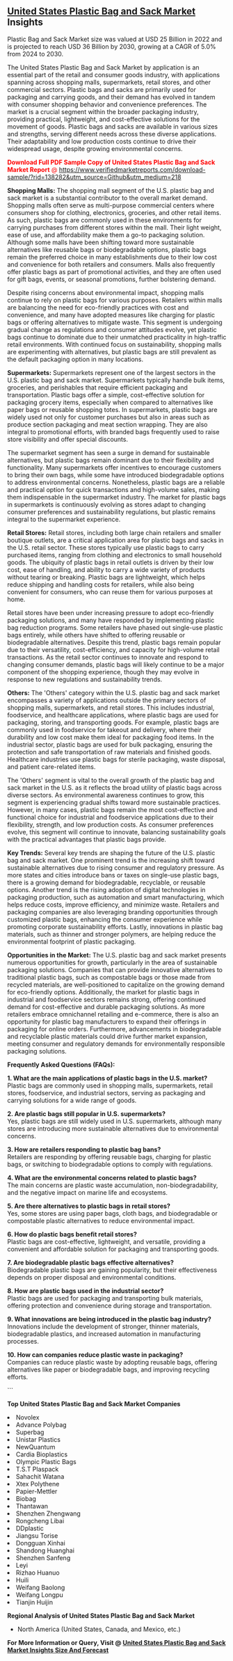 <h2><a href="https://www.verifiedmarketreports.com/download-sample/?rid=138282&amp;utm_source=Github&amp;utm_medium=218" target="_blank">United States Plastic Bag and Sack Market</a> Insights</h2><p>Plastic Bag and Sack Market size was valued at USD 25 Billion in 2022 and is projected to reach USD 36 Billion by 2030, growing at a CAGR of 5.0% from 2024 to 2030.</p><p> <p>The United States Plastic Bag and Sack Market by application is an essential part of the retail and consumer goods industry, with applications spanning across shopping malls, supermarkets, retail stores, and other commercial sectors. Plastic bags and sacks are primarily used for packaging and carrying goods, and their demand has evolved in tandem with consumer shopping behavior and convenience preferences. The market is a crucial segment within the broader packaging industry, providing practical, lightweight, and cost-effective solutions for the movement of goods. Plastic bags and sacks are available in various sizes and strengths, serving different needs across these diverse applications. Their adaptability and low production costs continue to drive their widespread usage, despite growing environmental concerns. <p><span class=""><span style="color: #ff0000;"><strong>Download Full PDF Sample Copy of United States Plastic Bag and Sack Market Report</strong> @ </span><a href="https://www.verifiedmarketreports.com/download-sample/?rid=138282&amp;utm_source=Github&amp;utm_medium=218" target="_blank">https://www.verifiedmarketreports.com/download-sample/?rid=138282&amp;utm_source=Github&amp;utm_medium=218</a></span></p></p> <p><strong>Shopping Malls:</strong> The shopping mall segment of the U.S. plastic bag and sack market is a substantial contributor to the overall market demand. Shopping malls often serve as multi-purpose commercial centers where consumers shop for clothing, electronics, groceries, and other retail items. As such, plastic bags are commonly used in these environments for carrying purchases from different stores within the mall. Their light weight, ease of use, and affordability make them a go-to packaging solution. Although some malls have been shifting toward more sustainable alternatives like reusable bags or biodegradable options, plastic bags remain the preferred choice in many establishments due to their low cost and convenience for both retailers and consumers. Malls also frequently offer plastic bags as part of promotional activities, and they are often used for gift bags, events, or seasonal promotions, further bolstering demand. <p>Despite rising concerns about environmental impact, shopping malls continue to rely on plastic bags for various purposes. Retailers within malls are balancing the need for eco-friendly practices with cost and convenience, and many have adopted measures like charging for plastic bags or offering alternatives to mitigate waste. This segment is undergoing gradual change as regulations and consumer attitudes evolve, yet plastic bags continue to dominate due to their unmatched practicality in high-traffic retail environments. With continued focus on sustainability, shopping malls are experimenting with alternatives, but plastic bags are still prevalent as the default packaging option in many locations.</p> <p><strong>Supermarkets:</strong> Supermarkets represent one of the largest sectors in the U.S. plastic bag and sack market. Supermarkets typically handle bulk items, groceries, and perishables that require efficient packaging and transportation. Plastic bags offer a simple, cost-effective solution for packaging grocery items, especially when compared to alternatives like paper bags or reusable shopping totes. In supermarkets, plastic bags are widely used not only for customer purchases but also in areas such as produce section packaging and meat section wrapping. They are also integral to promotional efforts, with branded bags frequently used to raise store visibility and offer special discounts. <p>The supermarket segment has seen a surge in demand for sustainable alternatives, but plastic bags remain dominant due to their flexibility and functionality. Many supermarkets offer incentives to encourage customers to bring their own bags, while some have introduced biodegradable options to address environmental concerns. Nonetheless, plastic bags are a reliable and practical option for quick transactions and high-volume sales, making them indispensable in the supermarket industry. The market for plastic bags in supermarkets is continuously evolving as stores adapt to changing consumer preferences and sustainability regulations, but plastic remains integral to the supermarket experience.</p> <p><strong>Retail Stores:</strong> Retail stores, including both large chain retailers and smaller boutique outlets, are a critical application area for plastic bags and sacks in the U.S. retail sector. These stores typically use plastic bags to carry purchased items, ranging from clothing and electronics to small household goods. The ubiquity of plastic bags in retail outlets is driven by their low cost, ease of handling, and ability to carry a wide variety of products without tearing or breaking. Plastic bags are lightweight, which helps reduce shipping and handling costs for retailers, while also being convenient for consumers, who can reuse them for various purposes at home. <p>Retail stores have been under increasing pressure to adopt eco-friendly packaging solutions, and many have responded by implementing plastic bag reduction programs. Some retailers have phased out single-use plastic bags entirely, while others have shifted to offering reusable or biodegradable alternatives. Despite this trend, plastic bags remain popular due to their versatility, cost-efficiency, and capacity for high-volume retail transactions. As the retail sector continues to innovate and respond to changing consumer demands, plastic bags will likely continue to be a major component of the shopping experience, though they may evolve in response to new regulations and sustainability trends.</p> <p><strong>Others:</strong> The 'Others' category within the U.S. plastic bag and sack market encompasses a variety of applications outside the primary sectors of shopping malls, supermarkets, and retail stores. This includes industrial, foodservice, and healthcare applications, where plastic bags are used for packaging, storing, and transporting goods. For example, plastic bags are commonly used in foodservice for takeout and delivery, where their durability and low cost make them ideal for packaging food items. In the industrial sector, plastic bags are used for bulk packaging, ensuring the protection and safe transportation of raw materials and finished goods. Healthcare industries use plastic bags for sterile packaging, waste disposal, and patient care-related items. <p>The 'Others' segment is vital to the overall growth of the plastic bag and sack market in the U.S. as it reflects the broad utility of plastic bags across diverse sectors. As environmental awareness continues to grow, this segment is experiencing gradual shifts toward more sustainable practices. However, in many cases, plastic bags remain the most cost-effective and functional choice for industrial and foodservice applications due to their flexibility, strength, and low production costs. As consumer preferences evolve, this segment will continue to innovate, balancing sustainability goals with the practical advantages that plastic bags provide.</p> <p><strong>Key Trends:</strong> Several key trends are shaping the future of the U.S. plastic bag and sack market. One prominent trend is the increasing shift toward sustainable alternatives due to rising consumer and regulatory pressure. As more states and cities introduce bans or taxes on single-use plastic bags, there is a growing demand for biodegradable, recyclable, or reusable options. Another trend is the rising adoption of digital technologies in packaging production, such as automation and smart manufacturing, which helps reduce costs, improve efficiency, and minimize waste. Retailers and packaging companies are also leveraging branding opportunities through customized plastic bags, enhancing the consumer experience while promoting corporate sustainability efforts. Lastly, innovations in plastic bag materials, such as thinner and stronger polymers, are helping reduce the environmental footprint of plastic packaging. <p><strong>Opportunities in the Market:</strong> The U.S. plastic bag and sack market presents numerous opportunities for growth, particularly in the area of sustainable packaging solutions. Companies that can provide innovative alternatives to traditional plastic bags, such as compostable bags or those made from recycled materials, are well-positioned to capitalize on the growing demand for eco-friendly options. Additionally, the market for plastic bags in industrial and foodservice sectors remains strong, offering continued demand for cost-effective and durable packaging solutions. As more retailers embrace omnichannel retailing and e-commerce, there is also an opportunity for plastic bag manufacturers to expand their offerings in packaging for online orders. Furthermore, advancements in biodegradable and recyclable plastic materials could drive further market expansion, meeting consumer and regulatory demands for environmentally responsible packaging solutions.</p> <p><strong>Frequently Asked Questions (FAQs):</strong></p> <p><strong>1. What are the main applications of plastic bags in the U.S. market?</strong><br> Plastic bags are commonly used in shopping malls, supermarkets, retail stores, foodservice, and industrial sectors, serving as packaging and carrying solutions for a wide range of goods.</p> <p><strong>2. Are plastic bags still popular in U.S. supermarkets?</strong><br> Yes, plastic bags are still widely used in U.S. supermarkets, although many stores are introducing more sustainable alternatives due to environmental concerns.</p> <p><strong>3. How are retailers responding to plastic bag bans?</strong><br> Retailers are responding by offering reusable bags, charging for plastic bags, or switching to biodegradable options to comply with regulations.</p> <p><strong>4. What are the environmental concerns related to plastic bags?</strong><br> The main concerns are plastic waste accumulation, non-biodegradability, and the negative impact on marine life and ecosystems.</p> <p><strong>5. Are there alternatives to plastic bags in retail stores?</strong><br> Yes, some stores are using paper bags, cloth bags, and biodegradable or compostable plastic alternatives to reduce environmental impact.</p> <p><strong>6. How do plastic bags benefit retail stores?</strong><br> Plastic bags are cost-effective, lightweight, and versatile, providing a convenient and affordable solution for packaging and transporting goods.</p> <p><strong>7. Are biodegradable plastic bags effective alternatives?</strong><br> Biodegradable plastic bags are gaining popularity, but their effectiveness depends on proper disposal and environmental conditions.</p> <p><strong>8. How are plastic bags used in the industrial sector?</strong><br> Plastic bags are used for packaging and transporting bulk materials, offering protection and convenience during storage and transportation.</p> <p><strong>9. What innovations are being introduced in the plastic bag industry?</strong><br> Innovations include the development of stronger, thinner materials, biodegradable plastics, and increased automation in manufacturing processes.</p> <p><strong>10. How can companies reduce plastic waste in packaging?</strong><br> Companies can reduce plastic waste by adopting reusable bags, offering alternatives like paper or biodegradable bags, and improving recycling efforts.</p> ```</p><p><strong>Top United States Plastic Bag and Sack Market Companies</strong></p><div data-test-id=""><p><li>Novolex</li><li> Advance Polybag</li><li> Superbag</li><li> Unistar Plastics</li><li> NewQuantum</li><li> Cardia Bioplastics</li><li> Olympic Plastic Bags</li><li> T.S.T Plaspack</li><li> Sahachit Watana</li><li> Xtex Polythene</li><li> Papier-Mettler</li><li> Biobag</li><li> Thantawan</li><li> Shenzhen Zhengwang</li><li> Rongcheng Libai</li><li> DDplastic</li><li> Jiangsu Torise</li><li> Dongguan Xinhai</li><li> Shandong Huanghai</li><li> Shenzhen Sanfeng</li><li> Leyi</li><li> Rizhao Huanuo</li><li> Huili</li><li> Weifang Baolong</li><li> Weifang Longpu</li><li> Tianjin Huijin</li></p><div><strong>Regional Analysis of&nbsp;United States Plastic Bag and Sack Market</strong></div><ul><li dir="ltr"><p dir="ltr">North America&nbsp;(United States, Canada, and Mexico, etc.)</p></li></ul><p><strong>For More Information or Query, Visit @&nbsp;</strong><strong><a href="https://www.verifiedmarketreports.com/product/global-plastic-bag-and-sack-market-report-2019-competitive-landscape-trends-and-opportunities/?utm_source=Github&amp;utm_medium=218" target="_blank">United States Plastic Bag and Sack Market Insights Size And Forecast</a></strong></p></div>
